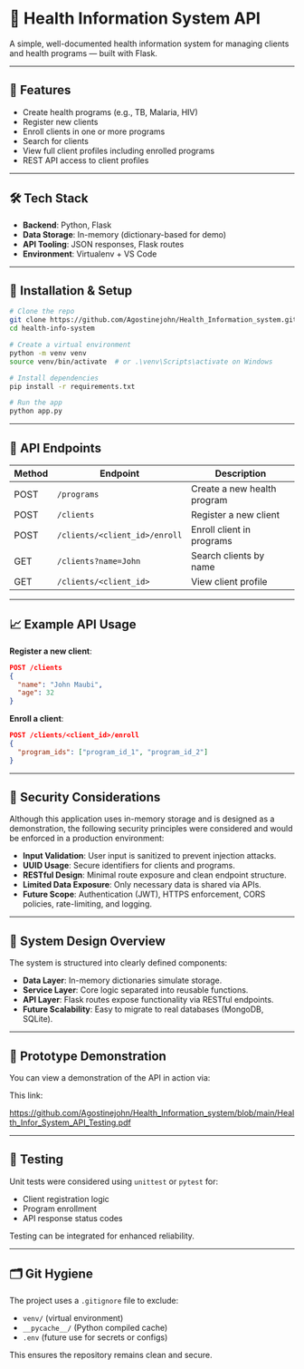 
# 🏥 Health Information System API

A simple, well-documented health information system for managing clients and health programs — built with Flask. 

---

## 🚀 Features

- Create health programs (e.g., TB, Malaria, HIV)
- Register new clients
- Enroll clients in one or more programs
- Search for clients
- View full client profiles including enrolled programs
- REST API access to client profiles

---

## 🛠 Tech Stack

- **Backend**: Python, Flask
- **Data Storage**: In-memory (dictionary-based for demo)
- **API Tooling**: JSON responses, Flask routes
- **Environment**: Virtualenv + VS Code

---

## 🔧 Installation & Setup

```bash
# Clone the repo
git clone https://github.com/Agostinejohn/Health_Information_system.git
cd health-info-system

# Create a virtual environment
python -m venv venv
source venv/bin/activate  # or .\venv\Scripts\activate on Windows

# Install dependencies
pip install -r requirements.txt

# Run the app
python app.py
```

---

## 🔁 API Endpoints

| Method | Endpoint | Description |
|--------|----------|-------------|
| POST | `/programs` | Create a new health program |
| POST | `/clients` | Register a new client |
| POST | `/clients/<client_id>/enroll` | Enroll client in programs |
| GET | `/clients?name=John` | Search clients by name |
| GET | `/clients/<client_id>` | View client profile |

---

## 📈 Example API Usage

**Register a new client**:
```json
POST /clients
{
  "name": "John Maubi",
  "age": 32
}
```

**Enroll a client**:
```json
POST /clients/<client_id>/enroll
{
  "program_ids": ["program_id_1", "program_id_2"]
}
```

---

## 🔐 Security Considerations

Although this application uses in-memory storage and is designed as a demonstration, the following security principles were considered and would be enforced in a production environment:

- **Input Validation**: User input is sanitized to prevent injection attacks.
- **UUID Usage**: Secure identifiers for clients and programs.
- **RESTful Design**: Minimal route exposure and clean endpoint structure.
- **Limited Data Exposure**: Only necessary data is shared via APIs.
- **Future Scope**: Authentication (JWT), HTTPS enforcement, CORS policies, rate-limiting, and logging.

---

## 🧠 System Design Overview

The system is structured into clearly defined components:

- **Data Layer**: In-memory dictionaries simulate storage.
- **Service Layer**: Core logic separated into reusable functions.
- **API Layer**: Flask routes expose functionality via RESTful endpoints.
- **Future Scalability**: Easy to migrate to real databases (MongoDB, SQLite).

---

## 🧪 Prototype Demonstration

You can view a demonstration of the API in action via:

This link:

https://github.com/Agostinejohn/Health_Information_system/blob/main/Health_Infor_System_API_Testing.pdf

---

## 🧪 Testing 

Unit tests were considered using `unittest` or `pytest` for:

- Client registration logic
- Program enrollment
- API response status codes

Testing can be integrated for enhanced reliability.

---

## 🗂 Git Hygiene

The project uses a `.gitignore` file to exclude:

- `venv/` (virtual environment)
- `__pycache__/` (Python compiled cache)
- `.env` (future use for secrets or configs)

This ensures the repository remains clean and secure.



